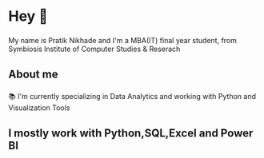 <h1 align="left">Hey 👋</h1>

###

<p align="left">My name is Pratik Nikhade and I'm a MBA(IT) final year student, from Symbiosis Institute of Computer Studies & Reserach</p>

###

<h2 align="left">About me</h2>

###

<p align="left">📚 I'm currently specializing in Data Analytics and working with Python and Visualization Tools</p>

###

<h2 align="left">I mostly work with Python,SQL,Excel and Power BI</h2>

###
